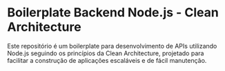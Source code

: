# Boilerplate Backend Node.js - Clean Architecture

Este repositório é um boilerplate para desenvolvimento de APIs utilizando Node.js seguindo os princípios da Clean Architecture, projetado para facilitar a construção de aplicações escaláveis e de fácil manutenção.
